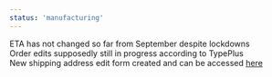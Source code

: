 ```yaml
---
status: 'manufacturing'
---
```

ETA has not changed so far from September despite lockdowns  
Order edits supposedly still in progress according to TypePlus  
New shipping address edit form created and can be accessed [here](https://forms.gle/AKhy2U8uUx5jK5ju5)